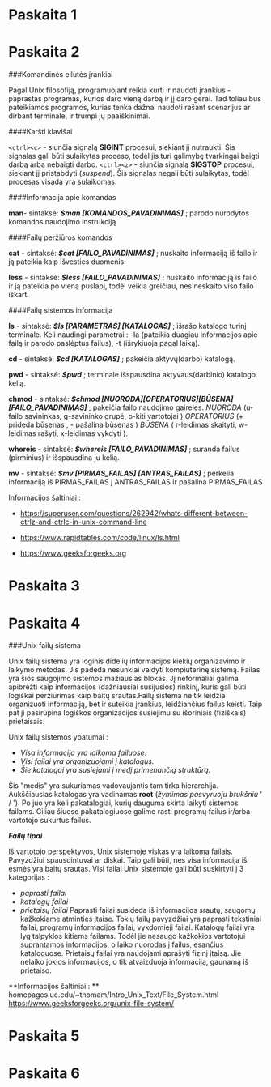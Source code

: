 # Paskaita 1

# Paskaita 2
###Komandinės eilutės įrankiai

Pagal Unix filosofiją, programuojant reikia kurti ir naudoti įrankius - paprastas programas, kurios daro vieną darbą ir jį daro gerai.
Tad toliau bus pateikiamos programos, kurias tenka dažnai naudoti rašant scenarijus ar dirbant terminale, ir trumpi jų paaiškinimai.


####Karšti klavišai

`<ctrl><c>`  - siunčia signalą **SIGINT** procesui, siekiant jį nutraukti. Šis signalas gali būti sulaikytas proceso, todėl jis turi galimybę tvarkingai baigti darbą arba nebaigti darbo.
`<ctrl><z>`  - siunčia signalą **SIGSTOP** procesui, siekiant jį pristabdyti (*suspend*). Šis signalas negali būti sulaikytas, todėl procesas visada yra sulaikomas.

####Informacija apie komandas

**man**- sintaksė: ***$man [KOMANDOS_PAVADINIMAS]*** ; parodo nurodytos komandos naudojimo instrukciją

####Failų peržiūros komandos

**cat** - sintaksė: ***$cat [FAILO_PAVADINIMAS]*** ; nuskaito informaciją iš failo ir ją pateikia kaip išvesties duomenis.

**less** - sintaksė: ***$less [FAILO_PAVADINIMAS]*** ; nuskaito informaciją iš failo ir ją pateikia po vieną puslapį, todėl veikia greičiau, nes neskaito viso failo iškart.

####Failų sistemos informacija

**ls** - sintaksė: ***$ls [PARAMETRAS] [KATALOGAS]*** ; išrašo katalogo turinį terminale. Keli naudingi parametrai : -la (pateikia duagiau informacijos apie failą ir parodo paslėptus failus), -t (išrykiuoja pagal laiką).

**cd** - sintaksė: ***$cd [KATALOGAS]*** ; pakeičia aktyvų(darbo) katalogą.

**pwd** - sintaksė: ***$pwd*** ; terminale išspausdina aktyvaus(darbinio) katalogo kelią.

**chmod** - sintaksė: ***$chmod [NUORODA][OPERATORIUS][BŪSENA] [FAILO_PAVADINIMAS]*** ;  pakeičia failo naudojimo gaireles. *NUORODA* (u-failo savininkas, g-savininko grupė, o-kiti vartotojai ) *OPERATORIUS* (+ prideda būsenas , - pašalina būsenas ) *BŪSENA* ( r-leidimas skaityti, w-leidimas rašyti, x-leidimas vykdyti ).  

**whereis** - sintaksė: ***$whereis [FAILO_PAVADINIMAS]*** ; suranda failus (pirminius) ir išspausdina ju kelią.

**mv** - sintaksė: ***$mv [PIRMAS_FAILAS] [ANTRAS_FAILAS]*** ; perkelia informaciją iš PIRMAS_FAILAS į ANTRAS_FAILAS ir pašalina PIRMAS_FAILAS

Informacijos šaltiniai :

* https://superuser.com/questions/262942/whats-different-between-ctrlz-and-ctrlc-in-unix-command-line

* https://www.rapidtables.com/code/linux/ls.html

* https://www.geeksforgeeks.org
# Paskaita 3

# Paskaita 4
###Unix failų sistema

Unix failų sistema yra loginis didelių informacijos kiekių organizavimo ir laikymo metodas. Jis padeda nesunkiai valdyti kompiuterinę sistemą. Failas yra šios saugojimo sistemos mažiausias blokas. Jį neformaliai galima apibrėžti kaip informacijos (dažniausiai susijusios) rinkinį, kuris gali būti logiškai peržiūrimas kaip baitų srautas.Failų sistema ne tik leidžia organizuoti informaciją, bet ir suteikia įrankius, leidžiančius failus keisti. Taip pat ji pasirūpina logiškos organizacijos susiejimu su išoriniais (fiziškais) prietaisais.
 
Unix failų sistemos ypatumai :
 * *Visa informacija yra laikoma failuose.*
 *  *Visi failai yra organizuojami į katalogus.*
 * *Šie katalogai yra susiejami į medį primenančią struktūrą.*

Šis "medis" yra sukuriamas vadovaujantis tam tirka hierarchija. Aukščiausias katalogas yra vadinamas **root** (*žymimas pasvyruoju brukšniu* ' / '). Po juo yra keli pakatalogiai, kurių dauguma skirta laikyti sistemos failams. Giliau šiuose pakatalogiuose galime rasti programų failus ir/arba vartotojo sukurtus failus.

***Failų tipai***

Iš vartotojo perspektyvos, Unix sistemoje viskas yra laikoma failais. Pavyzdžiui spausdintuvai ar diskai.
Taip gali būti, nes visa informacija iš esmės yra baitų srautas. Visi failai Unix sistemoje gali būti suskirtyti į 3 kategorijas :
 * *paprasti failai*
 * *katalogų failai*
 * *prietaisų failai*
Paprasti failai susideda iš informacijos srautų, saugomų kažkokiame atminties įtaise. Tokių failų pavyzdžiai yra paprasti tekstiniai failai, programų informacijos failai, vykdomieji failai.
Katalogų failai yra lyg talpyklos kitiems failams. Todėl jie nesaugo kažkokios vartotojui suprantamos informacijos, o laiko nuorodas į failus, esančius kataloguose.
Prietaisų failai yra naudojami aprašyti fizinį įtaisą. Jie nelaiko jokios informacijos, o tik atvaizduoja informaciją, gaunamą iš prietaiso.

**Informacijos šaltiniai : **
 homepages.uc.edu/~thomam/Intro_Unix_Text/File_System.html
 https://www.geeksforgeeks.org/unix-file-system/
# Paskaita 5

# Paskaita 6
